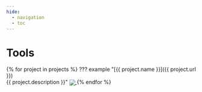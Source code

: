 ```yaml
---
hide:
  - navigation
  - toc
---
```


# Tools

{% for project in projects %}
??? example "[{{ project.name }}]({{ project.url }}) <br>{{ project.description }}"
    <a href="{{ project.url }}">
    <img src="{{ project.images }}" align="center">
    </a>
{% endfor %}